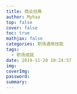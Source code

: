 ```yaml
---
title: 商业经典
author: Myhaa
top: false
cover: false
toc: true
mathjax: false
categories: 职场通用技能
tags:
  - 职场成就
date: 2019-11-20 10:24:57
img:
coverImg:
password:
summary:
---
```

